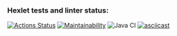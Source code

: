 ### Hexlet tests and linter status:
[![Actions Status](https://github.com/ruslVT/java-project-lvl1/workflows/hexlet-check/badge.svg)](https://github.com/ruslVT/java-project-lvl1/actions)
[![Maintainability](https://api.codeclimate.com/v1/badges/a99a88d28ad37a79dbf6/maintainability)](https://codeclimate.com/github/codeclimate/codeclimate/maintainability)
![Java CI](https://github.com/ruslVT/java-project-lvl1/actions/workflows/java-ci.yml/badge.svg)
[![asciicast](https://asciinema.org/a/8fDP5lkkZ5dsVomz03r1JxTTE.svg)](https://asciinema.org/a/8fDP5lkkZ5dsVomz03r1JxTTE)
